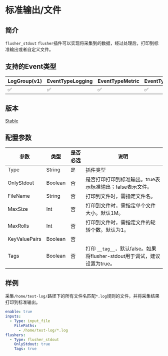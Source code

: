 # 标准输出/文件

## 简介

`flusher_stdout` `flusher`插件可以实现将采集到的数据，经过处理后，打印到标准输出或者自定义文件。

## 支持的Event类型

| LogGroup(v1) | EventTypeLogging | EventTypeMetric | EventTypeSpan |
| ------------ | ---------------- | --------------- | ------------- |
|      ✅      |      ✅           |       ✅        |      ✅       |

## 版本

[Stable](../stability-level.md)

## 配置参数

| 参数            | 类型      | 是否必选 | 说明                                |
| ------------- | ------- | ---- | --------------------------------- |
| Type          | String  | 是    | 插件类型                              |
| OnlyStdout    | Boolean | 否    | 是否打印打印到标准输出。true表示标准输出；false表示文件。 |
| FileName      | String  | 否    | 打印到文件时，需指定文件名。                    |
| MaxSize       | Int     | 否    | 打印到文件时，需指定单个文件大小。默认1M。            |
| MaxRolls      | Int     | 否    | 打印到文件时，需指定文件的轮转个数。默认为1。           |
| KeyValuePairs | Boolean | 否    |                                   |
| Tags          | Boolean | 否    | 打印 `__tag__`，默认false。如果将flusher-stdout用于调试，建议设置为true。 |

## 样例

采集`/home/test-log/`路径下的所有文件名匹配`*.log`规则的文件，并将采集结果打印到标准输出。

```yaml
enable: true
inputs:
  - Type: input_file
    FilePaths: 
      - /home/test-log/*.log
flushers:
  - Type: flusher_stdout
    OnlyStdout: true
    Tags: true
```
